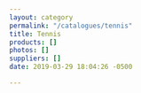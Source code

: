 ```yaml
---
layout: category
permalink: "/catalogues/tennis"
title: Tennis
products: []
photos: []
suppliers: []
date: 2019-03-29 18:04:26 -0500

---
```

